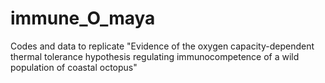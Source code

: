 # immune_O_maya
Codes and data to replicate "Evidence of the oxygen capacity-dependent thermal tolerance hypothesis regulating immunocompetence of a wild population of coastal octopus"
